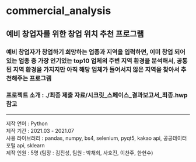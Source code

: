 # commercial_analysis

## 예비 창업자를 위한 창업 위치 추천 프로그램

### 예비 창업자가 창업하기 희망하는 업종과 지역을 입력하면, 이미 창업 되어있는 업종 중 가장 인기있는 top10 업체의 주변 지역 환경을 분석해서, 공통된 지역 환경을 가지지만 아직 해당 업체가 들어서지 않은 지역을 찾아서 추천해주는 프로그램

### 프로젝트 소개 : ./최종 제출 자료/시크릿_스페이스_결과보고서_최종.hwp 참고

----

제작 언어 : Python\
제작 기간 : 2021.03 - 2021.07\
사용 라이브러리 : pandas, numpy, bs4, selenium, pyqt5, kakao api, 공공데이터포털 api, sklearn \
제작 인원 : 5명 (팀장 : 김진성, 팀원 : 박채희, 사호진, 이찬주, 한현수)
